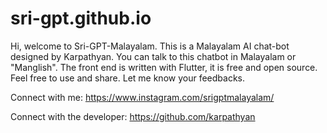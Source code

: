 # sri-gpt.github.io
Hi, welcome to Sri-GPT-Malayalam. This is a Malayalam AI chat-bot designed by Karpathyan. You can talk to this chatbot in Malayalam or "Manglish". The front end is written with Flutter, it is free and open source. Feel free to use and share. Let me know your feedbacks.

Connect with me: https://www.instagram.com/srigptmalayalam/

Connect with the developer: https://github.com/karpathyan
